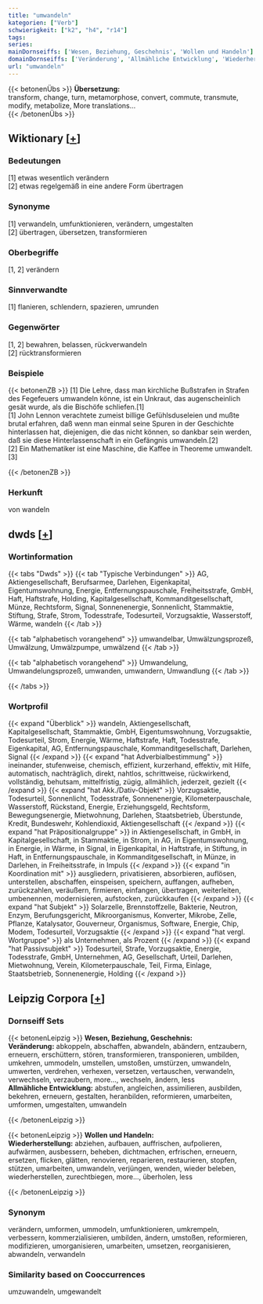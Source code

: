 ```yaml
---
title: "umwandeln"
kategorien: ["Verb"]
schwierigkeit: ["k2", "h4", "r14"]
tags:
series:
mainDornseiffs: ['Wesen, Beziehung, Geschehnis', 'Wollen und Handeln']
domainDornseiffs: ['Veränderung', 'Allmähliche Entwicklung', 'Wiederherstellung']
url: "umwandeln"
---
```


{{< betonenÜbs >}}
**Übersetzung:**  
transform, change, turn, metamorphose, convert, commute, transmute, modify, metabolize, More translations...  
{{< /betonenÜbs >}}

## Wiktionary [[+](https://de.wiktionary.org/wiki/umwandeln)]

### Bedeutungen
[1] etwas wesentlich verändern  
[2] etwas regelgemäß in eine andere Form übertragen  

### Synonyme
[1] verwandeln, umfunktionieren, verändern, umgestalten  
[2] übertragen, übersetzen, transformieren  

### Oberbegriffe
[1, 2] verändern  

### Sinnverwandte
[1] flanieren, schlendern, spazieren, umrunden  

### Gegenwörter
[1, 2] bewahren, belassen, rückverwandeln  
[2] rücktransformieren  

### Beispiele
{{< betonenZB >}}
[1] Die Lehre, dass man kirchliche Bußstrafen in Strafen des Fegefeuers umwandeln könne, ist ein Unkraut, das augenscheinlich gesät wurde, als die Bischöfe schliefen.[1]  
[1] John Lennon verachtete zumeist billige Gefühlsduseleien und mußte brutal erfahren, daß wenn man einmal seine Spuren in der Geschichte hinterlassen hat, diejenigen, die das nicht können, so dankbar sein werden, daß sie diese Hinterlassenschaft in ein Gefängnis umwandeln.[2]  
[2] Ein Mathematiker ist eine Maschine, die Kaffee in Theoreme umwandelt.[3]  

{{< /betonenZB >}}
### Herkunft
von wandeln  



## dwds [[+](https://www.dwds.de/wb/umwandeln)]

### Wortinformation
{{< tabs "Dwds" >}}
{{< tab "Typische Verbindungen" >}}
AG, Aktiengesellschaft, Berufsarmee, Darlehen, Eigenkapital, Eigentumswohnung, Energie, Entfernungspauschale, Freiheitsstrafe, GmbH, Haft, Haftstrafe, Holding, Kapitalgesellschaft, Kommanditgesellschaft, Münze, Rechtsform, Signal, Sonnenenergie, Sonnenlicht, Stammaktie, Stiftung, Strafe, Strom, Todesstrafe, Todesurteil, Vorzugsaktie, Wasserstoff, Wärme, wandeln
{{< /tab >}}

{{< tab "alphabetisch vorangehend" >}}
umwandelbar, Umwälzungsprozeß, Umwälzung, Umwälzpumpe, umwälzend
{{< /tab >}}

{{< tab "alphabetisch vorangehend" >}}
Umwandelung, Umwandelungsprozeß, umwanden, umwandern, Umwandlung
{{< /tab >}}

{{< /tabs >}}

### Wortprofil
{{< expand "Überblick" >}} wandeln, Aktiengesellschaft, Kapitalgesellschaft, Stammaktie, GmbH, Eigentumswohnung, Vorzugsaktie, Todesurteil, Strom, Energie, Wärme, Haftstrafe, Haft, Todesstrafe, Eigenkapital, AG, Entfernungspauschale, Kommanditgesellschaft, Darlehen, Signal {{< /expand >}}
{{< expand "hat Adverbialbestimmung" >}} ineinander, stufenweise, chemisch, effizient, kurzerhand, effektiv, mit Hilfe, automatisch, nachträglich, direkt, nahtlos, schrittweise, rückwirkend, vollständig, behutsam, mittelfristig, zügig, allmählich, jederzeit, gezielt {{< /expand >}}
{{< expand "hat Akk./Dativ-Objekt" >}} Vorzugsaktie, Todesurteil, Sonnenlicht, Todesstrafe, Sonnenenergie, Kilometerpauschale, Wasserstoff, Rückstand, Energie, Erziehungsgeld, Rechtsform, Bewegungsenergie, Mietwohnung, Darlehen, Staatsbetrieb, Überstunde, Kredit, Bundeswehr, Kohlendioxid, Aktiengesellschaft {{< /expand >}}
{{< expand "hat Präpositionalgruppe" >}} in Aktiengesellschaft, in GmbH, in Kapitalgesellschaft, in Stammaktie, in Strom, in AG, in Eigentumswohnung, in Energie, in Wärme, in Signal, in Eigenkapital, in Haftstrafe, in Stiftung, in Haft, in Entfernungspauschale, in Kommanditgesellschaft, in Münze, in Darlehen, in Freiheitsstrafe, in Impuls {{< /expand >}}
{{< expand "in Koordination mit" >}} ausgliedern, privatisieren, absorbieren, auflösen, unterstellen, abschaffen, einspeisen, speichern, auffangen, aufheben, zurückzahlen, veräußern, firmieren, einfangen, übertragen, weiterleiten, umbenennen, modernisieren, aufstocken, zurückkaufen {{< /expand >}}
{{< expand "hat Subjekt" >}} Solarzelle, Brennstoffzelle, Bakterie, Neutron, Enzym, Berufungsgericht, Mikroorganismus, Konverter, Mikrobe, Zelle, Pflanze, Katalysator, Gouverneur, Organismus, Software, Energie, Chip, Modem, Todesurteil, Vorzugsaktie {{< /expand >}}
{{< expand "hat vergl. Wortgruppe" >}} als Unternehmen, als Prozent {{< /expand >}}
{{< expand "hat Passivsubjekt" >}} Todesurteil, Strafe, Vorzugsaktie, Energie, Todesstrafe, GmbH, Unternehmen, AG, Gesellschaft, Urteil, Darlehen, Mietwohnung, Verein, Kilometerpauschale, Teil, Firma, Einlage, Staatsbetrieb, Sonnenenergie, Holding {{< /expand >}}

## Leipzig Corpora [[+](https://corpora.uni-leipzig.de/en/res?word=umwandeln&corpusId=deu_newscrawl-public_2018)]

### Dornseiff Sets
{{< betonenLeipzig >}}
**Wesen, Beziehung, Geschehnis:**  
**Veränderung:** abkoppeln, abschaffen, abwandeln, abändern, entzaubern, erneuern, erschüttern, stören, transformieren, transponieren, umbilden, umkehren, ummodeln, umstellen, umstoßen, umstürzen, umwandeln, umwerten, verdrehen, verhexen, versetzen, vertauschen, verwandeln, verwechseln, verzaubern, more..., wechseln, ändern, less  
**Allmähliche Entwicklung:** abstufen, angleichen, assimilieren, ausbilden, bekehren, erneuern, gestalten, heranbilden, reformieren, umarbeiten, umformen, umgestalten, umwandeln  

{{< /betonenLeipzig >}}


{{< betonenLeipzig >}}
**Wollen und Handeln:**  
**Wiederherstellung:** abziehen, aufbauen, auffrischen, aufpolieren, aufwärmen, ausbessern, beheben, dichtmachen, erfrischen, erneuern, ersetzen, flicken, glätten, renovieren, reparieren, restaurieren, stopfen, stützen, umarbeiten, umwandeln, verjüngen, wenden, wieder beleben, wiederherstellen, zurechtbiegen, more..., überholen, less  

{{< /betonenLeipzig >}}

### Synonym
verändern, umformen, ummodeln, umfunktionieren, umkrempeln, verbessern, kommerzialisieren, umbilden, ändern, umstoßen, reformieren, modifizieren, umorganisieren, umarbeiten, umsetzen, reorganisieren, abwandeln, verwandeln


### Similarity based on Cooccurrences
umzuwandeln, umgewandelt

